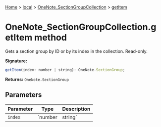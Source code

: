 [Home](./index) &gt; [local](local.md) &gt; [OneNote\_SectionGroupCollection](local.onenote_sectiongroupcollection.md) &gt; [getItem](local.onenote_sectiongroupcollection.getitem.md)

# OneNote\_SectionGroupCollection.getItem method

Gets a section group by ID or by its index in the collection. Read-only.

**Signature:**
```javascript
getItem(index: number | string): OneNote.SectionGroup;
```
**Returns:** `OneNote.SectionGroup`

## Parameters

|  Parameter | Type | Description |
|  --- | --- | --- |
|  `index` | `number | string` |  |

